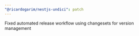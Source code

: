```yaml
---
"@ricardogarim/nestjs-undici": patch
---
```


Fixed automated release workflow using changesets for version management